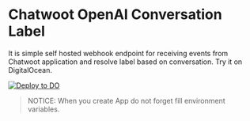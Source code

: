 # Chatwoot OpenAI Conversation Label
It is simple self hosted webhook endpoint for receiving events from Chatwoot application and resolve label based on conversation.
Try it on DigitalOcean.

[![Deploy to DO](https://www.deploytodo.com/do-btn-blue.svg)](https://cloud.digitalocean.com/apps/new?repo=https://github.com/1biot/chw-ai-conversation-label/tree/main&refcode=92025543cb9f)

> NOTICE: When you create App do not forget fill environment variables.
